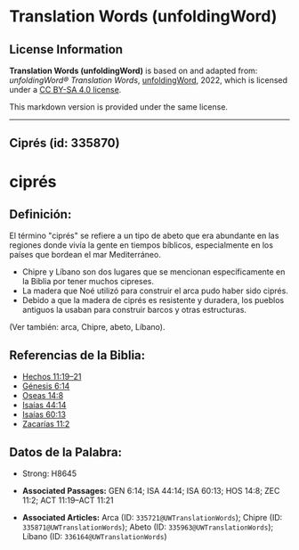 # Translation Words (unfoldingWord)

## License Information

**Translation Words (unfoldingWord)** is based on and adapted from: _unfoldingWord® Translation Words_, [unfoldingWord](https://unfoldingword.org/utw), 2022, which is licensed under a [CC BY-SA 4.0 license](https://creativecommons.org/licenses/by-sa/4.0/legalcode.en).

This markdown version is provided under the same license.



--------------------------------

## Ciprés (id: 335870)

ciprés
======

Definición:
-----------

El término "ciprés" se refiere a un tipo de abeto que era abundante en las regiones donde vivía la gente en tiempos bíblicos, especialmente en los países que bordean el mar Mediterráneo.

* Chipre y Líbano son dos lugares que se mencionan específicamente en la Biblia por tener muchos cipreses.
* La madera que Noé utilizó para construir el arca pudo haber sido ciprés.
* Debido a que la madera de ciprés es resistente y duradera, los pueblos antiguos la usaban para construir barcos y otras estructuras.

(Ver también: arca, Chipre, abeto, Líbano).

Referencias de la Biblia:
-------------------------

* [Hechos 11:19–21](https://ref.ly/Acts11:19-Acts11:21)
* [Génesis 6:14](https://ref.ly/Gen6:14)
* [Oseas 14:8](https://ref.ly/Hos14:8)
* [Isaías 44:14](https://ref.ly/Isa44:14)
* [Isaías 60:13](https://ref.ly/Isa60:13)
* [Zacarías 11:2](https://ref.ly/Zech11:2)

Datos de la Palabra:
--------------------

* Strong: H8645

* **Associated Passages:** GEN 6:14; ISA 44:14; ISA 60:13; HOS 14:8; ZEC 11:2; ACT 11:19–ACT 11:21
* **Associated Articles:** Arca (ID: `335721@UWTranslationWords`); Chipre (ID: `335871@UWTranslationWords`); Abeto (ID: `335963@UWTranslationWords`); Líbano (ID: `336164@UWTranslationWords`)

